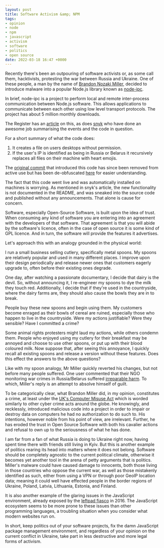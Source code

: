 ```yaml
---
layout: post
title: Software Activism &amp; NPM
tags:
- opinion
- node
- npm
- javascript
- activism
- software
- politics
- open source
date: 2022-03-18 16:47 +0000
---
```

Recently there's been an outpouring of software activists or, as some call
them, hacktivists, protesting the war between Russia and Ukraine. One of these
people, a man by the name of
[Brandon Nozaki Miller](https://github.com/RIAEvangelist), decided to introduce
malware into a popular Node.js library known as
[node-ipc](https://github.com/RIAEvangelist/node-ipc).

In brief, node-ipc is a project to perform local and remote inter-process
communication between Node.js software. This allows applications to
communicate between each other using low level transport protocols. The project
has about 5 million monthly downloads.

The Register has an
[article](https://www.theregister.com/2022/03/18/protestware_javascript_node_ipc/)
on this, as does
[snyk](https://snyk.io/blog/peacenotwar-malicious-npm-node-ipc-package-vulnerability/)
who have done an awesome job summarising the events and the code in question.

For a short summary of what the code does:

1. It creates a file on users desktops without permission.
2. If the user's IP is identified as being in Russia or Belarus it recursively
   replaces all files on their machine with heart emojis.

The
[original commit](https://github.com/RIAEvangelist/node-ipc/blob/847047cf7f81ab08352038b2204f0e7633449580/dao/ssl-geospec.js)
that introduced this code has since been removed from active use but has been
de-obfuscated
[here](https://gist.github.com/BrandonMiller97528/671a8bbb8da41ca34b30105db1edde1d)
for easier understanding.

The fact that this code went live and was automatically installed on machines
is worrying. As mentioned in snyk's article, the new functionality is not
documented in the README, and was sneaked into the source code and published
without any announcements. That alone is cause for concern.

Software, especially Open-Source Software, is built upon the idea of trust.
When consuming any kind of software you are entering into an agreement with the
developers of that software. That agreement is that you will abide by the
software's licence, often in the case of open source it is some kind of GPL
licence. And in turn, the software will provide the features it advertises.

Let's approach this with an analogy grounded in the physical world:

I run a small business selling cutlery, specifically metal spoons. My spoons
are relatively popular and used in many different places. I improve upon their
design periodically and release newer ones that customers eagerly upgrade to,
often before their existing ones degrade.

One day, after watching a passionate documentary, I decide that dairy is the
devil. So, without announcing it, I re-engineer my spoons to dye the milk they
touch red. Additionally, I decide that if they're used in the countryside,
where the dairy farms are, they should also cause the bowls they are in to
break.

People buy these new spoons and begin using them. My customers become enraged
as their bowls of cereal are ruined, especially those who happen to live in the
countryside. Were my actions justifiable? Were they sensible? Have I committed
a crime?

Some animal rights protesters might laud my actions, while others condemn them.
People who enjoyed using my cutlery for their breakfast may be annoyed and
choose to use other spoons, or put up with their blood coloured milk. Now
suppose that, after seeing this annoyance, I quickly recall all existing spoons
and release a version without these features. Does this effect the answers to
the above questions?

Like with my spoon analogy, Mr Miller quickly reverted his changes, but not
before many people suffered. One user commented that their NGO monitoring war
crimes in Russia/Belarus suffered
[irreparable harm](https://github.com/IdealismIncinerator/node-ipc/blob/master/README.md#a-major-victim).
To which, Miller's reply is an attempt to absolve himself of guilt.

To be categorically clear, what Brandon Miller did, in my opinion, constitutes
a crime, at least under the [UK's Computer Misuse
Act](https://www.legislation.gov.uk/ukpga/1990/18/section/3) which is worded
similarly to other cyber crime acts around the globe. He knowingly, and
recklessly, introduced malicious code into a project in order to impair or
destroy data on computers he had no authorization to do such to. His
intentions, however noble from his point of view, are irrelevant. Further, he
has eroded the trust in Open Source Software with both his cavalier actions and
refusal to own up to the seriousness of what he has done.

I am far from a fan of what Russia is doing to Ukraine right now, having spent
time there with friends still living in Kyiv. But this is another example of
politics rearing its head into matters where it does not belong. Software
should be completely agnostic to the current political climate, otherwise it
becomes yet another tool in the arena of petty arguments that is politics.
Miller's malware could have caused damage to innocents, both those living in
those countries who oppose the current war, as well as those mistakenly
identified as such, either from using a VPN or through poor GeoIP location
data; meaning it could well have effected people in the border regions of
Ukraine, Poland, Latvia, Lithuania, Estonia, and Finland.

It is also another example of the glaring issues in the JavaScript environment,
already exposed by the [leftpad
fiasco](https://www.theregister.com/2016/03/23/npm_left_pad_chaos/) in 2016.
The JavaScript ecosystem seems to be more prone to these issues than other
programming languages, a troubling situation when you consider what modern
websites run on.

In short, keep politics out of your software projects, fix the damn JavaScript
package management environment, and regardless of your opinion on the current
conflict in Ukraine, take part in less destructive and more legal forms of
activism.
